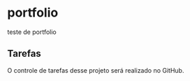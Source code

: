 # portfolio
teste de portfolio

## Tarefas

O controle de tarefas desse projeto será realizado no GitHub.